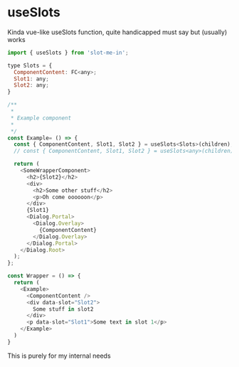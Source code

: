# useSlots
Kinda vue-like useSlots function, quite handicapped must say but (usually) works

```js
import { useSlots } from 'slot-me-in';

type Slots = {
  ComponentContent: FC<any>;
  Slot1: any;
  Slot2: any;
}

/**
 *
 * Example component
 *
 */
const Example= () => {
  const { ComponentContent, Slot1, Slot2 } = useSlots<Slots>(children);
  // const { ComponentContent, Slot1, Slot2 } = useSlots<any>(children);

  return (
    <SomeWrapperComponent>
      <h2>{Slot2}</h2>
      <div>
        <h2>Some other stuff</h2>
        <p>Oh come oooooon</p>
      </div>
      {Slot1}
      <Dialog.Portal>
        <Dialog.Overlay>
          {ComponentContent}
        </Dialog.Overlay>
      </Dialog.Portal>
    </Dialog.Root>
  );
};
```


```js
const Wrapper = () => {
  return (
    <Example>
      <ComponentContent />
      <div data-slot="Slot2">
        Some stuff in slot2
      </div>
      <p data-slot="Slot1">Some text in slot 1</p>
    </Example>
  )
}
```

This is purely for my internal needs
